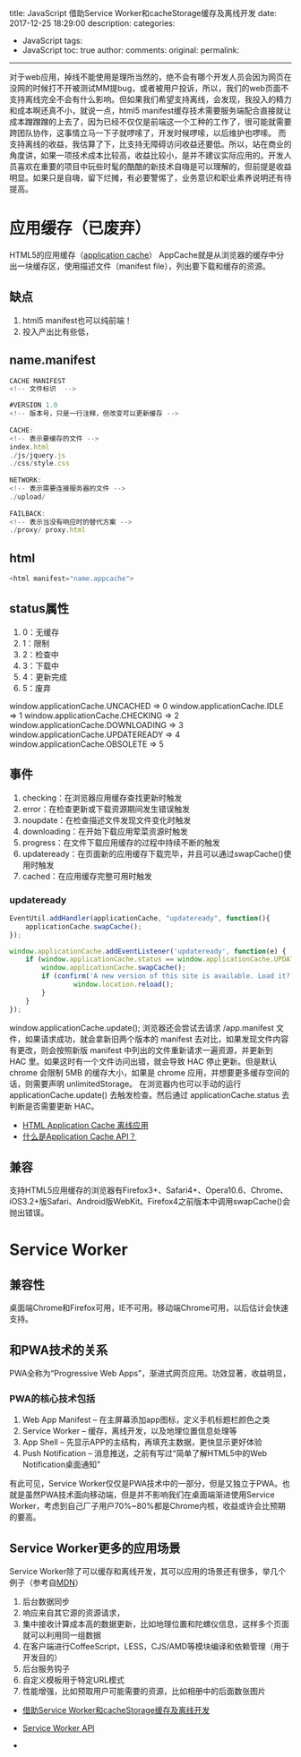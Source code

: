 title: JavaScript 借助Service Worker和cacheStorage缓存及离线开发
date: 2017-12-25 18:29:00
description:
categories:
- JavaScript
tags:
- JavaScript
toc: true
author:
comments:
original:
permalink:

---
对于web应用，掉线不能使用是理所当然的，绝不会有哪个开发人员会因为网页在没网的时候打不开被测试MM提bug，或者被用户投诉，所以，我们的web页面不支持离线完全不会有什么影响。但如果我们希望支持离线，会发现，我投入的精力和成本啊还真不小，就说一点，html5 manifest缓存技术需要服务端配合直接就让成本蹭蹭蹭的上去了，因为已经不仅仅是前端这一个工种的工作了，很可能就需要跨团队协作，这事情立马一下子就啰嗦了，开发时候啰嗦，以后维护也啰嗦。
而支持离线的收益，我估算了下，比支持无障碍访问收益还要低。所以，站在商业的角度讲，如果一项技术成本比较高，收益比较小，是并不建议实际应用的。开发人员喜欢在重要的项目中玩些时髦的酷酷的新技术自嗨是可以理解的，但前提是收益明显。如果只是自嗨，留下烂摊，有必要警惕了，业务意识和职业素养说明还有待提高。
<!-- more -->

# 应用缓存（已废弃）
HTML5的应用缓存（[application cache](https://developer.mozilla.org/zh-CN/docs/Web/HTML/Using_the_application_cache "")）
AppCache就是从浏览器的缓存中分出一块缓存区，使用描述文件（manifest file），列出要下载和缓存的资源。

## 缺点
1. html5 manifest也可以纯前端！
1. 投入产出比有些低，

## name.manifest
``` javascript
CACHE MANIFEST 
<!-- 文件标识  -->

#VERSION 1.0  
<!-- 版本号，只是一行注释，但改变可以更新缓存 -->
  
CACHE:
<!-- 表示要缓存的文件 -->
index.html  
./js/jquery.js  
./css/style.css  
  
NETWORK:
<!-- 表示需要连接服务器的文件 -->
./upload/  
  
FAILBACK:
<!-- 表示当没有响应时的替代方案 -->
./proxy/ proxy.html  
```

## html
``` javascript
<html manifest="name.appcache">
```

## status属性
1. 0：无缓存
1. 1：限制
1. 2：检查中
1. 3：下载中
1. 4：更新完成
1. 5：废弃

window.applicationCache.UNCACHED => 0
window.applicationCache.IDLE => 1
window.applicationCache.CHECKING => 2
window.applicationCache.DOWNLOADING => 3
window.applicationCache.UPDATEREADY => 4
window.applicationCache.OBSOLETE => 5

## 事件
1. checking：在浏览器应用缓存查找更新时触发
1. error：在检查更新或下载资源期间发生错误触发
1. noupdate：在检查描述文件发现文件变化时触发
1. downloading：在开始下载应用荤菜资源时触发
1. progress：在文件下载应用缓存的过程中持续不断的触发
1. updateready：在页面新的应用缓存下载完毕，并且可以通过swapCache()使用时触发
1. cached：在应用缓存完整可用时触发

### updateready
``` javascript
EventUtil.addHandler(applicationCache, "updateready", function(){
	applicationCache.swapCache();
});

window.applicationCache.addEventListener('updateready', function(e) {
    if (window.applicationCache.status == window.applicationCache.UPDATEREADY) {
        window.applicationCache.swapCache();
        if (confirm('A new version of this site is available. Load it?')) {
                window.location.reload();
        }
    }
});
```

window.applicationCache.update();
浏览器还会尝试去请求 /app.manifest 文件，如果请求成功，就会拿新旧两个版本的 manifest 去对比，如果发现文件内容有更改，则会按照新版 manifest 中列出的文件重新请求一遍资源，并更新到 HAC 里。如果这时有一个文件访问出错，就会导致 HAC 停止更新。但是默认 chrome 会限制 5MB 的缓存大小，如果是 chrome 应用，并想要更多缓存空间的话，则需要声明 unlimitedStorage。
在浏览器内也可以手动的运行 applicationCache.update() 去触发检查。然后通过 applicationCache.status 去判断是否需要更新 HAC。

- [HTML Application Cache 离线应用](https://segmentfault.com/a/1190000005370294 "")
- [什么是Application Cache  API？](https://www.cnblogs.com/blackbird/archive/2012/06/12/2546751.html "")

## 兼容
支持HTML5应用缓存的浏览器有Firefox3+、Safari4+、Opera10.6、Chrome、iOS3.2+版Safari、Android版WebKit。Firefox4之前版本中调用swapCache()会抛出错误。

# Service Worker

## 

## 兼容性
桌面端Chrome和Firefox可用，IE不可用。移动端Chrome可用，以后估计会快速支持。

## 和PWA技术的关系
PWA全称为“Progressive Web Apps”，渐进式网页应用。功效显著，收益明显，

### PWA的核心技术包括

1. Web App Manifest – 在主屏幕添加app图标，定义手机标题栏颜色之类
1. Service Worker – 缓存，离线开发，以及地理位置信息处理等
1. App Shell – 先显示APP的主结构，再填充主数据，更快显示更好体验
1. Push Notification – 消息推送，之前有写过“简单了解HTML5中的Web Notification桌面通知”

有此可见，Service Worker仅仅是PWA技术中的一部分，但是又独立于PWA。也就是虽然PWA技术面向移动端，但是并不影响我们在桌面端渐进使用Service Worker，考虑到自己厂子用户70%~80%都是Chrome内核，收益或许会比预期的要高。

## Service Worker更多的应用场景
Service Worker除了可以缓存和离线开发，其可以应用的场景还有很多，举几个例子（参考自[MDN](https://developer.mozilla.org/en-US/docs/Web/API/Service_Worker_API "")）

1. 后台数据同步
1. 响应来自其它源的资源请求，
1. 集中接收计算成本高的数据更新，比如地理位置和陀螺仪信息，这样多个页面就可以利用同一组数据
1. 在客户端进行CoffeeScript，LESS，CJS/AMD等模块编译和依赖管理（用于开发目的）
1. 后台服务钩子
1. 自定义模板用于特定URL模式
1. 性能增强，比如预取用户可能需要的资源，比如相册中的后面数张图片


- [借助Service Worker和cacheStorage缓存及离线开发](http://www.zhangxinxu.com/wordpress/2017/07/service-worker-cachestorage-offline-develop/comment-page-1/#comment-362906 "")
- [Service Worker API](https://developer.mozilla.org/en-US/docs/Web/API/Service_Worker_API "")

- []( "")

